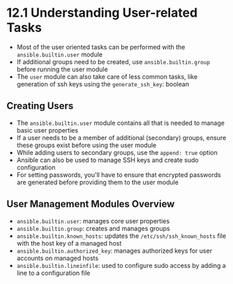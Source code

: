 # 12.1 Understanding User-related Tasks
- Most of the user oriented tasks can be performed with the `ansible.builtin.user` module
- If additional groups need to be created, use `ansible.builtin.group` before running the user module
- The `user` module can also take care of less common tasks, like generation of ssh keys using the `generate_ssh_key`: boolean

## Creating Users
- The `ansible.builtin.user` module contains all that is needed to manage basic user properties
- If a user needs to be a member of additional (secondary) groups, ensure these groups exist before using the user module
- While adding users to secondary groups, use the `append: true` option
- Ansible can also be used to manage SSH keys and create sudo configuration
- For setting passwords, you'll have to ensure that encrypted passwords are generated before providing them to the user module

## User Management Modules Overview
- `ansible.builtin.user`: manages core user properties
- `ansible.builtin.group`: creates and manages groups
- `ansible.builtin.known_hosts`: updates the `/etc/ssh/ssh_known_hosts` file with the host key of a managed host
- `ansible.builtin.authorized_key`: manages authorized keys for user accounts on managed hosts
- `ansible.builtin.lineinfile`: used to configure sudo access by adding a line to a configuration file